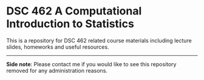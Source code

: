# DSC 462 A Computational Introduction to Statistics

This is a repository for DSC 462 related course materials including lecture slides, homeworks and useful resources.

---
**Side note**: Please contact me if you would like to see this repository removed for any administration reasons.